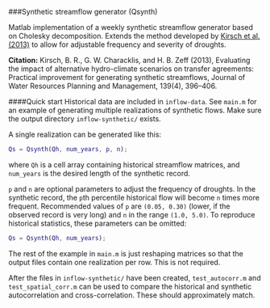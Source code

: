 ###Synthetic streamflow generator (Qsynth)

Matlab implementation of a weekly synthetic streamflow generator based on Cholesky decomposition. Extends the method developed by [Kirsch et al. (2013)](http://dx.doi.org/10.1061/(ASCE)WR.1943-5452.0000287) to allow for adjustable frequency and severity of droughts.

**Citation:**
Kirsch, B. R., G. W. Characklis, and H. B. Zeff (2013), Evaluating the impact of alternative hydro-climate scenarios on transfer agreements: Practical improvement for generating synthetic streamflows, Journal of Water Resources Planning and Management, 139(4), 396–406.

####Quick start
Historical data are included in `inflow-data`. See `main.m` for an example of generating multiple realizations of synthetic flows. Make sure the output directory `inflow-synthetic/` exists.

A single realization can be generated like this:

```matlab
Qs = Qsynth(Qh, num_years, p, n);
```

where `Qh` is a cell array containing historical streamflow matrices, and `num_years` is the desired length of the synthetic record. 

`p` and `n` are optional parameters to adjust the frequency of droughts. In the synthetic record, the `p`th percentile historical flow will become `n` times more frequent. Recommended values of `p` are `(0.05, 0.30)` (lower, if the observed record is very long) and `n` in the range `(1.0, 5.0)`. To reproduce historical statistics, these parameters can be omitted:

```matlab
Qs = Qsynth(Qh, num_years);
```

The rest of the example in `main.m` is just reshaping matrices so that the output files contain one realization per row. This is not required.

After the files in `inflow-synthetic/` have been created, `test_autocorr.m` and `test_spatial_corr.m` can be used to compare the historical and synthetic autocorrelation and cross-correlation. These should approximately match.
